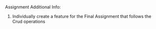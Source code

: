 Assignment Additional Info:

1. Individually create a feature for the Final Assignment that follows the Crud operations
